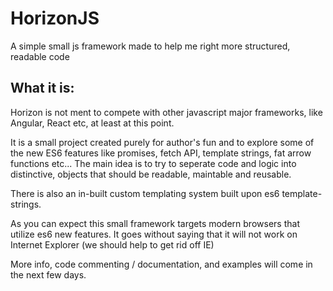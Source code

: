 # HorizonJS
A simple small js framework made to help me right more structured, readable code

## What it is:
Horizon is not ment to compete with other javascript major frameworks, like Angular, React etc, at least at this point. 

It is  a small project created purely for  author's fun and to explore some of the new ES6 features like promises, fetch API, template strings, fat arrow functions etc... The main idea is to try to seperate code and logic into 
distinctive, objects that should be readable, maintable and reusable. 

There is also an in-built custom templating system built upon es6
template-strings. 

As you can expect this small framework targets modern browsers that utilize es6 new features. It goes without saying that it will not work 
on Internet Explorer (we should help to get rid off IE)  

More info, code commenting / documentation, and examples will come in the next few days. 
